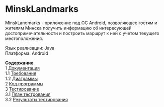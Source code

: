 # MinskLandmarks
MinskLandmarks - приложение под ОС Android, позволяющее гостям и жителям Минска получить информацию об интересующей достопримечательности и построить маршрут к ней с учетом текущего местоположения.  

Язык реализации: Java  
Платформа: Android  

**Содержание**  
1  [Документация](Documentation)  
1.1  [Требования](Documentation/Requirements/Requirements%20Document.md)  
1.2  [Диаграммы](Documentation/Diagrams/README.md)  
2  [Код программы](Code)  
3  [Тестирование](Testing)  
3.1  [План тестрования](Testing/TestPlan.md)  
3.2  [Результаты тестирования](Testing/TestResults.md)  
